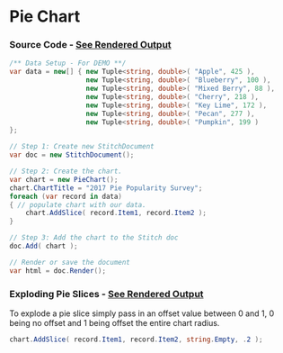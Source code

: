 # Pie Chart

### Source Code - [See Rendered Output](Rendered-Samples/Pie-Chart-Sample.pdf)

~~~cs
/** Data Setup - For DEMO **/
var data = new[] { new Tuple<string, double>( "Apple", 425 ),
                   new Tuple<string, double>( "Blueberry", 100 ),
                   new Tuple<string, double>( "Mixed Berry", 88 ),
                   new Tuple<string, double>( "Cherry", 218 ),
                   new Tuple<string, double>( "Key Lime", 172 ),
                   new Tuple<string, double>( "Pecan", 277 ),
                   new Tuple<string, double>( "Pumpkin", 199 )
};

// Step 1: Create new StitchDocument
var doc = new StitchDocument();

// Step 2: Create the chart.
var chart = new PieChart();
chart.ChartTitle = "2017 Pie Popularity Survey";
foreach (var record in data)
{ // populate chart with our data.
    chart.AddSlice( record.Item1, record.Item2 );
}

// Step 3: Add the chart to the Stitch doc
doc.Add( chart );

// Render or save the document
var html = doc.Render();
~~~

### Exploding Pie Slices - [See Rendered Output](Rendered-Samples/Pie-Chart-Exploded-Sample.pdf)

To explode a pie slice simply pass in an offset value between 0 and 1, 0 being
no offset and 1 being offset the entire chart radius.

~~~cs
chart.AddSlice( record.Item1, record.Item2, string.Empty, .2 );
~~~
